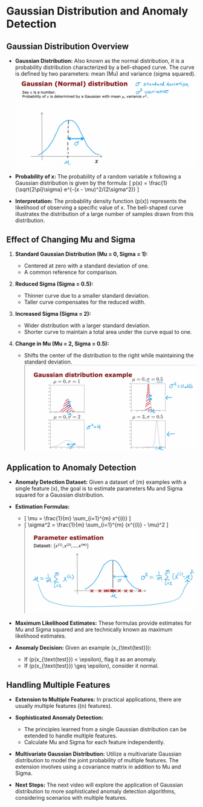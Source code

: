 # Gaussian Distribution and Anomaly Detection

## Gaussian Distribution Overview

- **Gaussian Distribution:** Also known as the normal distribution, it is a probability distribution characterized by a bell-shaped curve. The curve is defined by two parameters: mean (Mu) and variance (sigma squared).
![Gaussian Distribution](Images/1.png)


- **Probability of x:** The probability of a random variable x following a Gaussian distribution is given by the formula:
  \[ p(x) = \frac{1}{\sqrt{2\pi}\sigma} e^{-(x - \mu)^2/(2\sigma^2)} \]

- **Interpretation:** The probability density function \(p(x)\) represents the likelihood of observing a specific value of x. The bell-shaped curve illustrates the distribution of a large number of samples drawn from this distribution.

## Effect of Changing Mu and Sigma

1. **Standard Gaussian Distribution (Mu = 0, Sigma = 1):**
   - Centered at zero with a standard deviation of one.
   - A common reference for comparison.

2. **Reduced Sigma (Sigma = 0.5):**
   - Thinner curve due to a smaller standard deviation.
   - Taller curve compensates for the reduced width.

3. **Increased Sigma (Sigma = 2):**
   - Wider distribution with a larger standard deviation.
   - Shorter curve to maintain a total area under the curve equal to one.

4. **Change in Mu (Mu = 2, Sigma = 0.5):**
   - Shifts the center of the distribution to the right while maintaining the standard deviation.
   ![Effects of changing Mu and Sigma](Images/2.png)


## Application to Anomaly Detection

- **Anomaly Detection Dataset:** Given a dataset of \(m\) examples with a single feature \(x\), the goal is to estimate parameters Mu and Sigma squared for a Gaussian distribution.

- **Estimation Formulas:**
   - \[ \mu = \frac{1}{m} \sum_{i=1}^{m} x^{(i)} \]
   - \[ \sigma^2 = \frac{1}{m} \sum_{i=1}^{m} (x^{(i)} - \mu)^2 \]
   ![Formula](Images/3.png)
- **Maximum Likelihood Estimates:** These formulas provide estimates for Mu and Sigma squared and are technically known as maximum likelihood estimates.

- **Anomaly Decision:** Given an example \(x_{\text{test}}\):
   - If \(p(x_{\text{test}}) < \epsilon\), flag it as an anomaly.
   - If \(p(x_{\text{test}}) \geq \epsilon\), consider it normal.

## Handling Multiple Features

- **Extension to Multiple Features:** In practical applications, there are usually multiple features (\(n\) features).
  
- **Sophisticated Anomaly Detection:**
   - The principles learned from a single Gaussian distribution can be extended to handle multiple features.
   - Calculate Mu and Sigma for each feature independently.

- **Multivariate Gaussian Distribution:** Utilize a multivariate Gaussian distribution to model the joint probability of multiple features. The extension involves using a covariance matrix in addition to Mu and Sigma.

- **Next Steps:** The next video will explore the application of Gaussian distribution to more sophisticated anomaly detection algorithms, considering scenarios with multiple features.